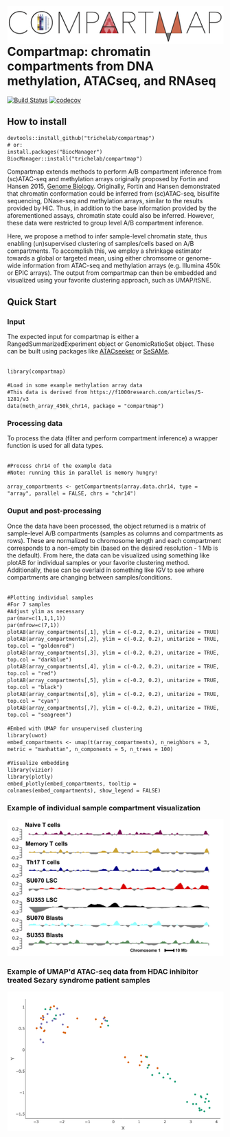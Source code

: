 # <img src="man/figures/Compartmap_Logo.png" align="right">

# Compartmap: chromatin compartments from DNA methylation, ATACseq, and RNAseq 

[![Build Status](https://travis-ci.org/biobenkj/compartmap.svg?branch=master)](https://travis-ci.org/biobenkj/compartmap)  [![codecov](https://codecov.io/gh/biobenkj/compartmentalizer/branch/master/graph/badge.svg)](https://codecov.io/gh/biobenkj/compartmap)

## How to install

```
devtools::install_github("trichelab/compartmap")
# or:
install.packages("BiocManager")
BiocManager::install("trichelab/compartmap")
```

Compartmap extends methods to perform A/B compartment inference from (sc)ATAC-seq and methylation arrays originally proposed by Fortin and Hansen 2015, [Genome Biology](https://genomebiology.biomedcentral.com/articles/10.1186/s13059-015-0741-y). Originally, Fortin and Hansen demonstrated that chromatin conformation could be inferred from (sc)ATAC-seq, bisulfite sequencing, DNase-seq and methylation arrays, similar to the results provided by HiC. Thus, in addition to the base information provided by the aforementioned assays, chromatin state could also be inferred. However, these data were restricted to group level A/B compartment inference.

Here, we propose a method to infer sample-level chromatin state, thus enabling (un)supervised clustering of samples/cells based on A/B compartments. To accomplish this, we employ a shrinkage estimator towards a global or targeted mean, using either chromsome or genome-wide information from ATAC-seq and methylation arrays (e.g. Illumina 450k or EPIC arrays). The output from compartmap can then be embedded and visualized using your favorite clustering approach, such as UMAP/tSNE.

## Quick Start

### Input
The expected input for compartmap is either a RangedSummarizedExperiment object or GenomicRatioSet object. These can be built using packages like [ATACseeker](https://github.com/biobenkj/ATACseeker) or [SeSAMe](https://www.bioconductor.org/packages/devel/bioc/html/sesame.html). 

```

library(compartmap)

#Load in some example methylation array data
#This data is derived from https://f1000research.com/articles/5-1281/v3
data(meth_array_450k_chr14, package = "compartmap")

```

### Processing data

To process the data (filter and perform compartment inference) a wrapper function is used for all data types.

```

#Process chr14 of the example data
#Note: running this in parallel is memory hungry!

array_compartments <- getCompartments(array.data.chr14, type = "array", parallel = FALSE, chrs = "chr14")

```

### Ouput and post-processing

Once the data have been processed, the object returned is a matrix of sample-level A/B compartments (samples as columns and compartments as rows). These are normalized to chromosome length and each compartment corresponds to a non-empty bin (based on the desired resolution - 1 Mb is the default). From here, the data can be visualized using something like plotAB for individual samples or your favorite clustering method. Additionally, these can be overlaid in something like IGV to see where compartments are changing between samples/conditions. 

```

#Plotting individual samples
#For 7 samples
#Adjust ylim as necessary
par(mar=c(1,1,1,1))
par(mfrow=c(7,1))
plotAB(array_compartments[,1], ylim = c(-0.2, 0.2), unitarize = TRUE)
plotAB(array_compartments[,2], ylim = c(-0.2, 0.2), unitarize = TRUE, top.col = "goldenrod")
plotAB(array_compartments[,3], ylim = c(-0.2, 0.2), unitarize = TRUE, top.col = "darkblue")
plotAB(array_compartments[,4], ylim = c(-0.2, 0.2), unitarize = TRUE, top.col = "red")
plotAB(array_compartments[,5], ylim = c(-0.2, 0.2), unitarize = TRUE, top.col = "black")
plotAB(array_compartments[,6], ylim = c(-0.2, 0.2), unitarize = TRUE, top.col = "cyan")
plotAB(array_compartments[,7], ylim = c(-0.2, 0.2), unitarize = TRUE, top.col = "seagreen")

#Embed with UMAP for unsupervised clustering
library(uwot)
embed_compartments <- umap(t(array_compartments), n_neighbors = 3, metric = "manhattan", n_components = 5, n_trees = 100)

#Visualize embedding
library(vizier)
library(plotly)
embed_plotly(embed_compartments, tooltip = colnames(embed_compartments), show_legend = FALSE)

```

### Example of individual sample compartment visualization

![sample plotAB](man/figures/chr1_AB_compartments.png)

### Example of UMAP'd ATAC-seq data from HDAC inhibitor treated Sezary syndrome patient samples

![sample umap](man/figures/ATAC_supervised_UMAP.png)
